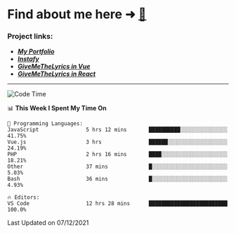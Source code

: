 # Find about me here ➜ [🧑](https://pauabella.dev)

### Project links:
- ***[My Portfolio](https://pauabella.dev)***
- ***[Instafy](https://instafy.me)***
- ***[GiveMeTheLyrics in Vue](https://lyrics.pauabella.dev)***
- ***[GiveMeTheLyrics in React](https://pauabella.dev/GiveMeTheLyrics)***

---
<!--START_SECTION:waka-->
![Code Time](http://img.shields.io/badge/Code%20Time-720%20hrs%2020%20mins-blue)

📊 **This Week I Spent My Time On** 

```text
💬 Programming Languages: 
JavaScript               5 hrs 12 mins       ██████████░░░░░░░░░░░░░░░   41.75% 
Vue.js                   3 hrs               ██████░░░░░░░░░░░░░░░░░░░   24.19% 
PHP                      2 hrs 16 mins       ████░░░░░░░░░░░░░░░░░░░░░   18.21% 
Other                    37 mins             █░░░░░░░░░░░░░░░░░░░░░░░░   5.03% 
Bash                     36 mins             █░░░░░░░░░░░░░░░░░░░░░░░░   4.93%

🔥 Editors: 
VS Code                  12 hrs 28 mins      █████████████████████████   100.0%

```


 Last Updated on 07/12/2021
<!--END_SECTION:waka-->
